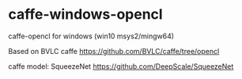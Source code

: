 # caffe-windows-opencl

  caffe-opencl for windows (win10 msys2/mingw64)

  Based on BVLC caffe https://github.com/BVLC/caffe/tree/opencl 

  caffe model: SqueezeNet  https://github.com/DeepScale/SqueezeNet



